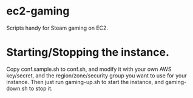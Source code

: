# ec2-gaming
Scripts handy for Steam gaming on EC2.

# Starting/Stopping the instance.

Copy conf.sample.sh to conf.sh, and modify it with your own AWS key/secret, and the region/zone/security group you want to use for your instance. Then just run gaming-up.sh to start the instance, and gaming-down.sh to stop it. 
